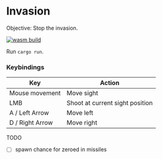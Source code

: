 # Invasion

Objective: Stop the invasion.

[![wasm build](https://github.com/caengen/invasion/actions/workflows/rust.yml/badge.svg)](https://github.com/caengen/invasion/actions/workflows/rust.yml)

Run `cargo run`.

### Keybindings

| Key             | Action                          |
| --------------- | ------------------------------- |
| Mouse movement  | Move sight                      |
| LMB             | Shoot at current sight position |
| A / Left Arrow  | Move left                       |
| D / Right Arrow | Move right                      |

TODO
- [ ] spawn chance for zeroed in missiles

